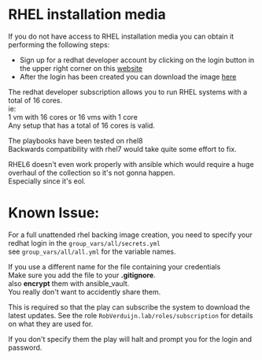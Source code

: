 # RHEL installation media

If you do not have access to RHEL installation media you can obtain it performing the following steps:
* Sign up for a redhat developer account by clicking on the login button in the upper right corner on this [website](https://developers.redhat.com/)
* After the login has been created you can download the image [here](https://access.redhat.com/downloads/)

The redhat developer subscription allows you to run RHEL systems with a total of 16 cores.<br>
ie:<br>
1 vm with 16 cores or 16 vms with 1 core<br>
Any setup that has a total of 16 cores is valid.

The playbooks have been tested on rhel8<br>
Backwards compatibility with rhel7 would take quite some effort to fix.<br>

RHEL6 doesn't even work properly with ansible which would require a huge overhaul of the collection so it's not gonna happen.<br>
Especially since it's eol.


# Known Issue:
For a full unattended rhel backing image creation, you need to specify your redhat login in the `group_vars/all/secrets.yml`<br>
see `group_vars/all/all.yml` for the variable names.<br>

If you use a different name for the file containing your credentials<br>
Make sure you add the file to your **.gitignore**.<br>
also **encrypt** them with ansible_vault.<br>
You really don't want to accidently share them.

This is required so that the play can subscribe the system to download the latest updates.
See the role `RobVerduijn.lab/roles/subscription` for details on what they are used for.

If you don't specify them the play will halt and prompt you for the login and password.